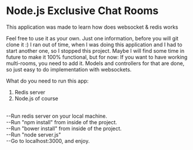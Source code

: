 <h1>Node.js Exclusive Chat Rooms</h2>

<p>This application was made to learn how does websocket & redis works</p>
Feel free to use it as your own.
Just one information, before you will git clone it :)
I ran out of time, when I was doing this application and I had to start another one, so I stopped this project.
Maybe I will find some time in future to make it 100% functional, but for now:
If you want to have working multi-rooms, you need to add it.
Models and controllers for that are done, so just easy to do implementation with websockets.


What do you need to run this app:<br/>
1) Redis server<br/>
2) Node.js of course<br/><br/>

--Run redis server on your local machine.<br/>
--Run "npm install" from inside of the project.<br/>
--Run "bower install" from inside of the project.<br/>
--Run "node server.js"<br/>
--Go to localhost:3000, and enjoy.
